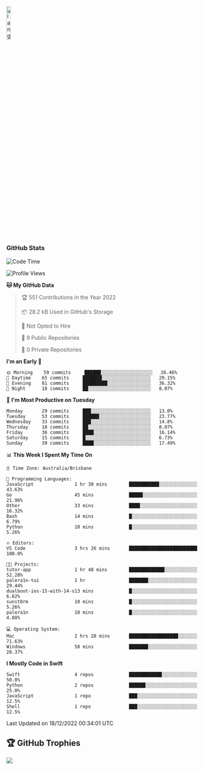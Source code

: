<p align="left"><img width=15%" src="https://github.com/alansmathew/alansmathew/raw/master/lang.gif" alt="lang image here" /></p>

# <h3 align="left">GitHub Stats</h3>

<!--START_SECTION:waka-->
![Code Time](http://img.shields.io/badge/Code%20Time-120%20hrs%2018%20mins-blue)

![Profile Views](http://img.shields.io/badge/Profile%20Views-57-blue)

**🐱 My GitHub Data** 

> 🏆 551 Contributions in the Year 2022
 > 
> 📦 28.2 kB Used in GitHub's Storage 
 > 
> 🚫 Not Opted to Hire
 > 
> 📜 9 Public Repositories 
 > 
> 🔑 0 Private Repositories  
 > 
**I'm an Early 🐤** 

```text
🌞 Morning    59 commits     ██████░░░░░░░░░░░░░░░░░░░   26.46% 
🌆 Daytime    65 commits     ███████░░░░░░░░░░░░░░░░░░   29.15% 
🌃 Evening    81 commits     █████████░░░░░░░░░░░░░░░░   36.32% 
🌙 Night      18 commits     ██░░░░░░░░░░░░░░░░░░░░░░░   8.07%

```
📅 **I'm Most Productive on Tuesday** 

```text
Monday       29 commits     ███░░░░░░░░░░░░░░░░░░░░░░   13.0% 
Tuesday      53 commits     ██████░░░░░░░░░░░░░░░░░░░   23.77% 
Wednesday    33 commits     ███░░░░░░░░░░░░░░░░░░░░░░   14.8% 
Thursday     18 commits     ██░░░░░░░░░░░░░░░░░░░░░░░   8.07% 
Friday       36 commits     ████░░░░░░░░░░░░░░░░░░░░░   16.14% 
Saturday     15 commits     █░░░░░░░░░░░░░░░░░░░░░░░░   6.73% 
Sunday       39 commits     ████░░░░░░░░░░░░░░░░░░░░░   17.49%

```


📊 **This Week I Spent My Time On** 

```text
⌚︎ Time Zone: Australia/Brisbane

💬 Programming Languages: 
JavaScript               1 hr 30 mins        ███████████░░░░░░░░░░░░░░   43.63% 
Go                       45 mins             █████░░░░░░░░░░░░░░░░░░░░   21.96% 
Other                    33 mins             ████░░░░░░░░░░░░░░░░░░░░░   16.32% 
Bash                     14 mins             █░░░░░░░░░░░░░░░░░░░░░░░░   6.79% 
Python                   10 mins             █░░░░░░░░░░░░░░░░░░░░░░░░   5.26%

🔥 Editors: 
VS Code                  3 hrs 26 mins       █████████████████████████   100.0%

🐱‍💻 Projects: 
tutor-app                1 hr 48 mins        █████████████░░░░░░░░░░░░   52.28% 
palera1n-tui             1 hr                ███████░░░░░░░░░░░░░░░░░░   29.44% 
dualboot-ios-15-with-14-s13 mins             █░░░░░░░░░░░░░░░░░░░░░░░░   6.62% 
sunst0rm                 10 mins             █░░░░░░░░░░░░░░░░░░░░░░░░   5.26% 
palera1n                 10 mins             █░░░░░░░░░░░░░░░░░░░░░░░░   4.88%

💻 Operating System: 
Mac                      2 hrs 28 mins       ██████████████████░░░░░░░   71.63% 
Windows                  58 mins             ███████░░░░░░░░░░░░░░░░░░   28.37%

```

**I Mostly Code in Swift** 

```text
Swift                    4 repos             ████████████░░░░░░░░░░░░░   50.0% 
Python                   2 repos             ██████░░░░░░░░░░░░░░░░░░░   25.0% 
JavaScript               1 repo              ███░░░░░░░░░░░░░░░░░░░░░░   12.5% 
Shell                    1 repo              ███░░░░░░░░░░░░░░░░░░░░░░   12.5%

```



 Last Updated on 18/12/2022 00:34:01 UTC
<!--END_SECTION:waka-->

## 🏆 GitHub Trophies

![](https://github-profile-trophy.vercel.app/?username=samh06&theme=discord&no-frame=true&no-bg=false&margin-w=4)
